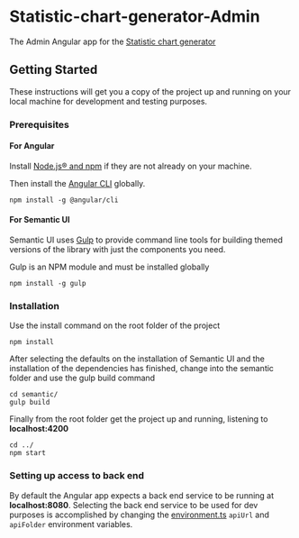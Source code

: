 # Statistic-chart-generator-Admin
The Admin Angular app for the [Statistic chart generator](https://github.com/madgeek-arc/Statistic-chart-generator)

## Getting Started
These instructions will get you a copy of the project up and running on your local machine for development and testing purposes.

### Prerequisites
#### For Angular
Install [Node.js® and npm](https://nodejs.org/en/download/) if they are not already on your machine.

Then install the [Angular CLI](https://github.com/angular/angular-cli) globally.

`npm install -g @angular/cli`

#### For Semantic UI
Semantic UI uses [Gulp](https://gulpjs.com/) to provide command line tools for building themed versions of the library with just the components you need.

Gulp is an NPM module and must be installed globally

`npm install -g gulp`

### Installation

Use the install command on the root folder of the project 

`npm install`

After selecting the defaults on the installation of Semantic UI and the installation of the dependencies has finished, change into the semantic folder and use the gulp build command

```
cd semantic/
gulp build
```

Finally from the root folder get the project up and running, listening to **localhost:4200**

```
cd ../
npm start
```
### Setting up access to back end

By default the Angular app expects a back end service to be running at **localhost:8080**. Selecting the back end service to be used for dev purposes is accomplished by changing the [environment.ts](src/environments/environment.ts) `apiUrl` and `apiFolder` environment variables.
